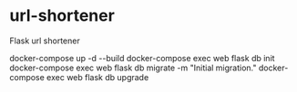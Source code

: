 # url-shortener
Flask url shortener

docker-compose up -d --build
docker-compose exec web flask db init
docker-compose exec web flask db migrate -m "Initial migration."
docker-compose exec web flask db upgrade
